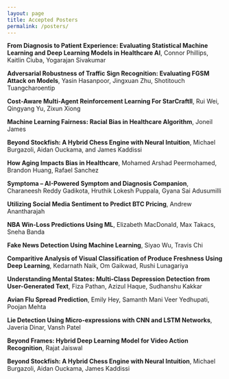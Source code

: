 ```yaml
---
layout: page
title: Accepted Posters
permalink: /posters/
---
```


<!-- **Accepted Posters** -->

**From Diagnosis to Patient Experience: Evaluating Statistical Machine Learning and Deep Learning Models in Healthcare AI**, Connor Phillips, Kaitlin Ciuba, Yogarajan Sivakumar

**Adversarial Robustness of Traffic Sign Recognition: Evaluating FGSM Attack on Models**, Yasin Hasanpoor, Jingxuan Zhu, Shotitouch Tuangcharoentip

**Cost-Aware Multi-Agent Reinforcement Learning For StarCraftII**, Rui Wei, Qingyang Yu, Zixun Xiong

**Machine Learning Fairness: Racial Bias in Healthcare Algorithm**, Joneil James

**Beyond Stockfish: A Hybrid Chess Engine with Neural Intuition**, Michael Burgazoli, Aidan Ouckama, and James Kaddissi

**How Aging Impacts Bias in Healthcare**, Mohamed Arshad Peermohamed, Brandon Huang, Rafael Sanchez

**Symptoma – AI-Powered Symptom and Diagnosis Companion**, Charaneesh Reddy Gadikota, Hruthik Lokesh Puppala, Gyana Sai Adusumilli

**Utilizing Social Media Sentiment to Predict BTC Pricing**, Andrew Anantharajah

**NBA Win-Loss Predictions Using ML**, Elizabeth MacDonald, Max Takacs, Sneha Banda

**Fake News Detection Using Machine Learning**, Siyao Wu, Travis Chi

**Comparitive Analysis of Visual Classification of Produce Freshness Using Deep Learning**, Kedarnath Naik, Om Gaikwad, Rushi Lunagariya

**Understanding Mental States: Multi-Class Depression Detection from User-Generated Text**, Fiza Pathan, Azizul Haque, Sudhanshu Kakkar

**Avian Flu Spread Prediction**, Emily Hey, Samanth Mani Veer Yedhupati, Poojan Mehta

**Lie Detection Using Micro-expressions with CNN and LSTM Networks**, Javeria Dinar, Vansh Patel

**Beyond Frames: Hybrid Deep Learning Model for Video Action Recognition**, Rajat Jaiswal

**Beyond Stockfish: A Hybrid Chess Engine with Neural Intuition**,  Michael Burgazoli, Aidan Ouckama, James Kaddissi